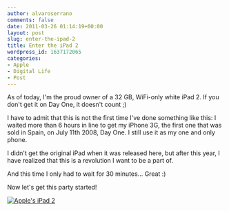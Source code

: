 ```yaml
---
author: alvaroserrano
comments: false
date: 2011-03-26 01:14:19+00:00
layout: post
slug: enter-the-ipad-2
title: Enter the iPad 2
wordpress_id: 1637172065
categories:
- Apple
- Digital Life
- Post
---
```


As of today, I'm the proud owner of a 32 GB, WiFi-only white iPad 2. If you don't get it on Day One, it doesn't count ;)

I have to admit that this is not the first time I've done something like this: I waited more than 6 hours in line to get my iPhone 3G, the first one that was sold in Spain, on July 11th 2008, Day One. I still use it as my one and only phone.

I didn't get the original iPad when it was released here, but after this year, I have realized that this is a revolution I want to be a part of.

And this time I only had to wait for 30 minutes... Great :)

Now let's get this party started!


[![Apple's iPad 2](http://images.instagram.com/media/2011/03/25/7e502f67d8ac4d7289ac966b31ac82a9_7.jpg) ](http://instagr.am/p/Ch1x6/)

